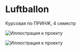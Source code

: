 # Luftballon
Курсовая по ПРИНЖ, 4 семестр

![Иллюстрация к проекту](https://github.com/Dar1usDev/Luftballon/blob/master/core/Images/Screenshot_1.png)

![Иллюстрация к проекту](https://github.com/Dar1usDev/Luftballon/blob/master/core/Images/Screenshot_2.png)
